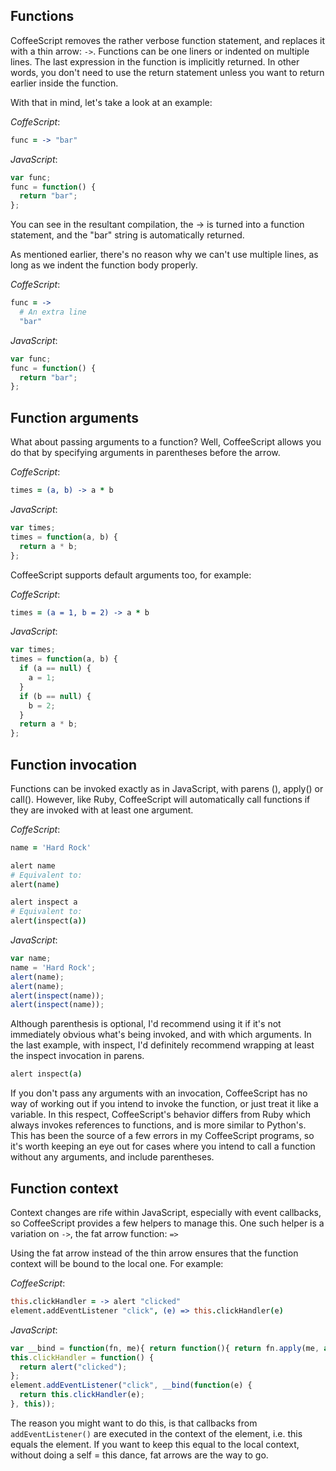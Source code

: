 ## Functions

CoffeeScript removes the rather verbose function statement, and replaces it with a thin arrow: ```->```.
Functions can be one liners or indented on multiple lines. The last expression in the function is implicitly returned.
In other words, you don't need to use the return statement unless you want to return earlier inside the function.

With that in mind, let's take a look at an example:

*CoffeScript*:
``` coffeescript
func = -> "bar"
```

*JavaScript*:
``` javascript
var func;
func = function() {
  return "bar";
};
```
You can see in the resultant compilation, the -> is turned into a function statement, and the "bar" string is automatically returned.

As mentioned earlier, there's no reason why we can't use multiple lines, as long as we indent the function body properly.

*CoffeScript*:
``` coffeescript
func = ->
  # An extra line
  "bar"
```
*JavaScript*:
``` javascript
var func;
func = function() {
  return "bar";
};
```
## Function arguments

What about passing arguments to a function? Well, CoffeeScript allows you do that by specifying arguments
in parentheses before the arrow.

*CoffeScript*:
``` coffeescript
times = (a, b) -> a * b
```

*JavaScript*:
``` javascript
var times;
times = function(a, b) {
  return a * b;
};
```

CoffeeScript supports default arguments too, for example:

*CoffeScript*:
``` coffeescript
times = (a = 1, b = 2) -> a * b
```

*JavaScript*:
``` javascript
var times;
times = function(a, b) {
  if (a == null) {
    a = 1;
  }
  if (b == null) {
    b = 2;
  }
  return a * b;
};
```

## Function invocation

Functions can be invoked exactly as in JavaScript, with parens (), apply() or call(). However, like Ruby, CoffeeScript will automatically call functions if they are invoked with at least one argument.

*CoffeScript*:
``` coffeescript
name = 'Hard Rock'

alert name
# Equivalent to:
alert(name)

alert inspect a
# Equivalent to:
alert(inspect(a))
```
*JavaScript*:
``` javascript
var name;
name = 'Hard Rock';
alert(name);
alert(name);
alert(inspect(name));
alert(inspect(name));
```
Although parenthesis is optional, I'd recommend using it if it's not immediately obvious what's being invoked, and with which arguments. In the last example, with inspect, I'd definitely recommend wrapping at least the inspect invocation in parens.
``` coffeescript
alert inspect(a)
```

If you don't pass any arguments with an invocation, CoffeeScript has no way of working out if you intend to invoke the function, or just treat it like a variable. In this respect, CoffeeScript's behavior differs from Ruby which always invokes references to functions, and is more similar to Python's. This has been the source of a few errors in my CoffeeScript programs, so it's worth keeping an eye out for cases where you intend to call a function without any arguments, and include parentheses.

## Function context

Context changes are rife within JavaScript, especially with event callbacks, so CoffeeScript provides a few helpers to manage this. One such helper is a variation on `->`, the fat arrow function: `=>`

Using the fat arrow instead of the thin arrow ensures that the function context will be bound to the local one. For example:

*CoffeeScript*:
``` coffeescript
this.clickHandler = -> alert "clicked"
element.addEventListener "click", (e) => this.clickHandler(e)
```

*JavaScript*:
``` javascript
var __bind = function(fn, me){ return function(){ return fn.apply(me, arguments); }; };
this.clickHandler = function() {
  return alert("clicked");
};
element.addEventListener("click", __bind(function(e) {
  return this.clickHandler(e);
}, this));
```
The reason you might want to do this, is that callbacks from `addEventListener()` are executed in the context of the element, i.e. this equals the element. If you want to keep this equal to the local context, without doing a self = this dance, fat arrows are the way to go.
